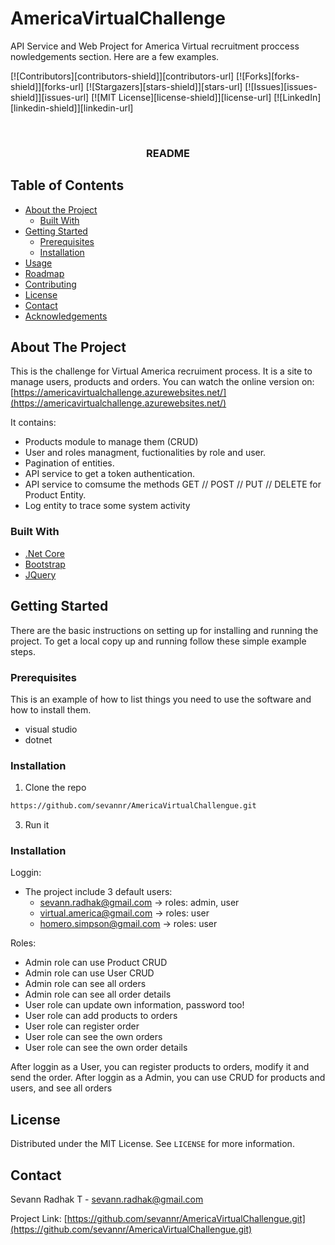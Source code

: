 # AmericaVirtualChallenge
API Service and Web Project for America Virtual recruitment proccess
nowledgements section. Here are a few examples.

<!--
*** Thanks for checking out this README Template. If you have a suggestion that would
*** make this better, please fork the repo and create a pull request or simply open
*** an issue with the tag "enhancement".
*** Thanks again! Now go create something AMAZING! :D
-->





<!-- PROJECT SHIELDS -->
<!--
*** I'm using markdown "reference style" links for readability.
*** Reference links are enclosed in brackets [ ] instead of parentheses ( ).
-->
[![Contributors][contributors-shield]][contributors-url]
[![Forks][forks-shield]][forks-url]
[![Stargazers][stars-shield]][stars-url]
[![Issues][issues-shield]][issues-url]
[![MIT License][license-shield]][license-url]
[![LinkedIn][linkedin-shield]][linkedin-url]



<!-- PROJECT LOGO -->
<br />
<p align="center">
  <h3 align="center">README</h3>
</p>



<!-- TABLE OF CONTENTS -->
## Table of Contents

* [About the Project](#about-the-project)
  * [Built With](#built-with)
* [Getting Started](#getting-started)
  * [Prerequisites](#prerequisites)
  * [Installation](#installation)
* [Usage](#usage)
* [Roadmap](#roadmap)
* [Contributing](#contributing)
* [License](#license)
* [Contact](#contact)
* [Acknowledgements](#acknowledgements)



<!-- ABOUT THE PROJECT -->
## About The Project

This is the challenge for Virtual America recruiment process. It is a site to manage users, products and orders.
You can watch the online version on: [https://americavirtualchallenge.azurewebsites.net/](https://americavirtualchallenge.azurewebsites.net/)

It contains:
* Products module to manage them (CRUD)
* User and roles managment, fuctionalities by role and user.
* Pagination of entities.
* API service to get a token authentication.
* API service to comsume the methods GET // POST // PUT // DELETE  for Product Entity.
* Log entity to trace some system activity

### Built With
* [.Net Core](https://dotnet.microsoft.com/download)
* [Bootstrap](https://getbootstrap.com)
* [JQuery](https://jquery.com)


<!-- GETTING STARTED -->
## Getting Started

There are the basic instructions on setting up for installing and running the project.
To get a local copy up and running follow these simple example steps.

### Prerequisites

This is an example of how to list things you need to use the software and how to install them.
* visual studio
* dotnet

### Installation

1. Clone the repo 
```sh
https://github.com/sevannr/AmericaVirtualChallengue.git
```
3. Run it

### Installation
Loggin:
* The project include 3 default users:
  * sevann.radhak@gmail.com -> roles: admin, user
  * virtual.america@gmail.com -> roles: user
  * homero.simpson@gmail.com -> roles: user
 
 Roles:
 * Admin role can use Product CRUD
 * Admin role can use User CRUD
 * Admin role can see all orders
 * Admin role can see all order details
 * User role can update own information, password too!
 * User role can add products to orders
 * User role can register order
 * User role can see the own orders
 * User role can see the own order details
 
 After loggin as a User, you can register products to orders, modify it and send the order.
 After loggin as a Admin, you can use CRUD for products and users, and see all orders
  
<!-- LICENSE -->
## License

Distributed under the MIT License. See `LICENSE` for more information.



<!-- CONTACT -->
## Contact

Sevann Radhak T - sevann.radhak@gmail.com

Project Link: [https://github.com/sevannr/AmericaVirtualChallengue.git](https://github.com/sevannr/AmericaVirtualChallengue.git)

